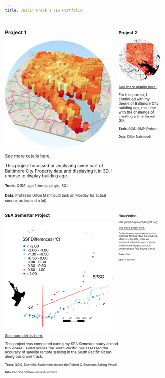 ```yaml
---
title: Justin Freck's GIS Portfolio
---
```

<!--This is the first row of projects -->
<div style="display:table-row; width:100%; table-layout: fixed">
<div style="display: table-cell; width:370px; margin-right:3px" markdown="1">

### Project 1 

![Project1Teaser](project1/Project1Teaser.PNG)

[See more details here.](https://jfreck.github.io/project1/project1.html)

This project focussed on analyzing some part of Baltimore City Property data and displaying it in 3D. I choose to display building age.

<small>__Tools__: QGIS, qgis2threejs plugin, SQL</small>

<small>__Data__: 
Professor Dillon Mahmoudi (ask on Monday for actual source, as its used a lot)

</div>

<div style="display: table-cell; width:370px" markdown="1">

### Project 2

![Project2Teaser](project2/Project2Teaser.png)

[See more details here.](https://jfreck.github.io/project2/project2.html)

For this project, I continued with my theme of Baltimore City building age, this time with the challenge of creating a time based GIF.

<small>__Tools__: QGIS, GIMP, Python</small>

<small>__Data__:
Dillon Mahmoudi</small>

</div>
</div>
<!--This is the second row of projects -->
<div style="display:table-row; width:100%; table-layout: fixed">
<div style="display: table-cell; width:370px; margin-right:3px" markdown="1">

### SEA Semester Project

![SEAProjectTeaser](SEAproject/SEAProjectTeaser.png)

[See more details here.](https://jfreck.github.io/SEAproject/SEAproject.html)

This project was completed during my SEA Semester study abroad trip where I sailed across the South Pacific. We assessed the accuracy of satellite remote sensing in the South Pacific Ocean along our cruise track.

<small>__Tools__: QGIS, Scientific Equipment aboard the Robert C. Seamans Sailing Vessel

<small>__Data__:
*Find SEA Database link and put it here.*

</div>

<div style="display: table-cell; width:370px" markdown="1">

### Final Project 

!(RingV1)[finalproject/RingV1.png]

[See more details here.](https://jfreck.github.io/finalproject/finalproject.html)

Pellentesque eget mauris vel mi tristique finibus vitae quis massa. Mauris vulputate, nulla vel tincidunt interdum, sem mauris scelerisque neque, suscipit pellentesque felis augue a erat. 

<small>__Tools__: QGIS

<small>__Data__: 
*Put data here*

</div>
</div>
